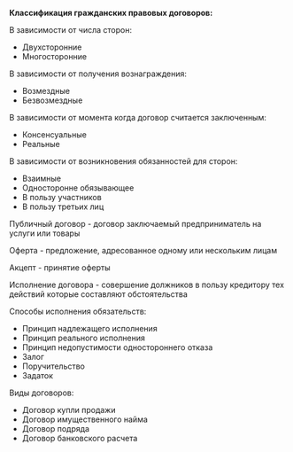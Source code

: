 **Классификация гражданских правовых договоров:**

В зависимости от числа сторон:

- Двухсторонние 
- Многосторонние 

В зависимости от получения вознаграждения:

- Возмездные
- Безвозмездные

В зависимости от момента когда договор считается заключенным:

- Консенсуальные
- Реальные

В зависимости от возникновения обязанностей для сторон: 

- Взаимные 
- Односторонне обязывающее
- В пользу участников 
- В пользу третьих лиц 

Публичный договор - договор заключаемый предприниматель на услуги или товары 

Оферта - предложение, адресованное одному или нескольким лицам 

Акцепт - принятие оферты

Исполнение договора - совершение должников в пользу кредитору тех действий которые составляют обстоятельства

Способы исполнения обязательств:

- Принцип надлежащего исполнения 
- Принцип реального исполнения 
- Принцип недопустимости одностороннего отказа
- Залог
- Поручительство 
- Задаток

Виды договоров:

- Договор купли продажи 
- Договор имущественного найма 
- Договор подряда 
- Договор банковского расчета 
